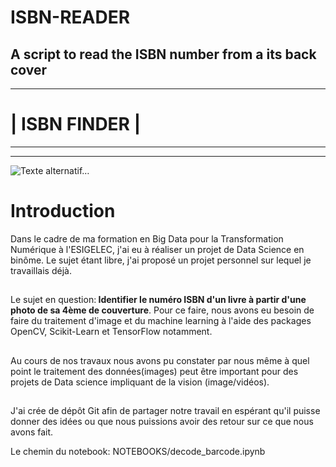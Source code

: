 # ISBN-READER
A script to read the ISBN number from a its back cover
--- 
---
#                               | **ISBN FINDER** |
---
---




![Texte alternatif…](https://drive.google.com/uc?id=1cwOYZe05eMbmXG8blRm3ROnwKLyxbqCx)

# **Introduction**

Dans le cadre de ma formation en Big Data pour la Transformation Numérique à l'ESIGELEC, j'ai eu à réaliser un projet de Data Science en binôme. Le sujet étant libre, j'ai proposé un projet personnel sur lequel je travaillais déjà. 
##  
Le sujet en question:<B> Identifier le numéro ISBN d'un livre à partir d'une photo de sa 4ème de couverture</B>. Pour ce faire, nous avons eu besoin de faire du traitement d'image et du machine learning à l'aide des packages OpenCV, Scikit-Learn et TensorFlow notamment. 
##  
Au cours de nos travaux nous avons pu constater par nous même à quel point le traitement des données(images) peut être important pour des projets de Data science impliquant de la vision (image/vidéos). 
##               

J'ai crée de dépôt Git afin de partager notre travail en espérant qu'il puisse donner des idées ou que nous puissions avoir des retour sur ce que nous avons fait. 

Le chemin du notebook: NOTEBOOKS/decode_barcode.ipynb
